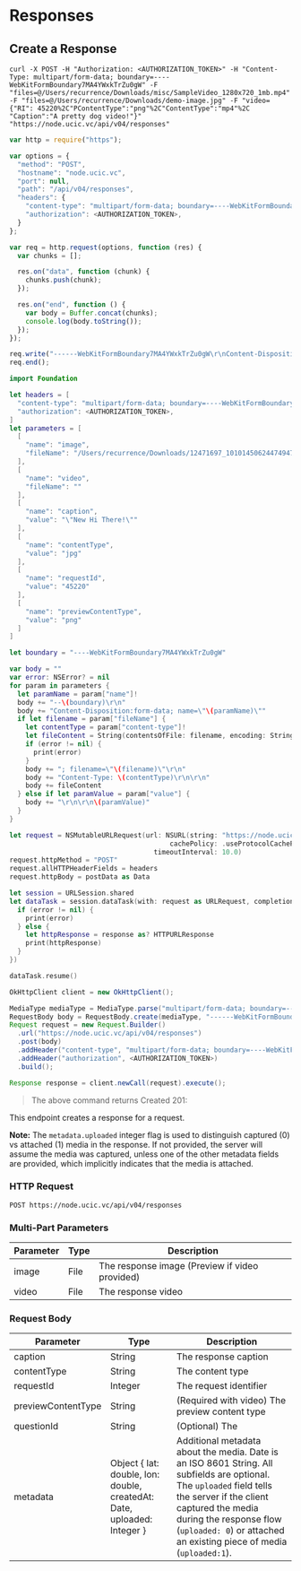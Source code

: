 # Responses 

## Create a Response

```shell
curl -X POST -H "Authorization: <AUTHORIZATION_TOKEN>" -H "Content-Type: multipart/form-data; boundary=----WebKitFormBoundary7MA4YWxkTrZu0gW" -F "files=@/Users/recurrence/Downloads/misc/SampleVideo_1280x720_1mb.mp4" -F "files=@/Users/recurrence/Downloads/demo-image.jpg" -F "video={"RI": 45220%2C"PContentType":"png"%2C"ContentType":"mp4"%2C "Caption":"A pretty dog video!"}" "https://node.ucic.vc/api/v04/responses"
```
```javascript
var http = require("https");

var options = {
  "method": "POST",
  "hostname": "node.ucic.vc",
  "port": null,
  "path": "/api/v04/responses",
  "headers": {
    "content-type": "multipart/form-data; boundary=----WebKitFormBoundary7MA4YWxkTrZu0gW",
    "authorization": <AUTHORIZATION_TOKEN>,
  }
};

var req = http.request(options, function (res) {
  var chunks = [];

  res.on("data", function (chunk) {
    chunks.push(chunk);
  });

  res.on("end", function () {
    var body = Buffer.concat(chunks);
    console.log(body.toString());
  });
});

req.write("------WebKitFormBoundary7MA4YWxkTrZu0gW\r\nContent-Disposition: form-data; name=\"image\"; filename=\"12471697_10101450624474947_1564349885388828867_o.jpg\"\r\nContent-Type: image/jpeg\r\n\r\n\r\n------WebKitFormBoundary7MA4YWxkTrZu0gW\r\nContent-Disposition: form-data; name=\"video\"\r\n\r\n\r\n------WebKitFormBoundary7MA4YWxkTrZu0gW\r\nContent-Disposition: form-data; name=\"caption\"\r\n\r\n\"New Hi There!\"\r\n------WebKitFormBoundary7MA4YWxkTrZu0gW\r\nContent-Disposition: form-data; name=\"contentType\"\r\n\r\njpg\r\n------WebKitFormBoundary7MA4YWxkTrZu0gW\r\nContent-Disposition: form-data; name=\"requestId\"\r\n\r\n45220\r\n------WebKitFormBoundary7MA4YWxkTrZu0gW\r\nContent-Disposition: form-data; name=\"previewContentType\"\r\n\r\npng\r\n------WebKitFormBoundary7MA4YWxkTrZu0gW--");
req.end();
```
```swift
import Foundation

let headers = [
  "content-type": "multipart/form-data; boundary=----WebKitFormBoundary7MA4YWxkTrZu0gW",
  "authorization": <AUTHORIZATION_TOKEN>,
]
let parameters = [
  [
    "name": "image",
    "fileName": "/Users/recurrence/Downloads/12471697_10101450624474947_1564349885388828867_o.jpg"
  ],
  [
    "name": "video",
    "fileName": ""
  ],
  [
    "name": "caption",
    "value": "\"New Hi There!\""
  ],
  [
    "name": "contentType",
    "value": "jpg"
  ],
  [
    "name": "requestId",
    "value": "45220"
  ],
  [
    "name": "previewContentType",
    "value": "png"
  ]
]

let boundary = "----WebKitFormBoundary7MA4YWxkTrZu0gW"

var body = ""
var error: NSError? = nil
for param in parameters {
  let paramName = param["name"]!
  body += "--\(boundary)\r\n"
  body += "Content-Disposition:form-data; name=\"\(paramName)\""
  if let filename = param["fileName"] {
    let contentType = param["content-type"]!
    let fileContent = String(contentsOfFile: filename, encoding: String.Encoding.utf8)
    if (error != nil) {
      print(error)
    }
    body += "; filename=\"\(filename)\"\r\n"
    body += "Content-Type: \(contentType)\r\n\r\n"
    body += fileContent
  } else if let paramValue = param["value"] {
    body += "\r\n\r\n\(paramValue)"
  }
}

let request = NSMutableURLRequest(url: NSURL(string: "https://node.ucic.vc/api/v04/responses")! as URL,
                                        cachePolicy: .useProtocolCachePolicy,
                                    timeoutInterval: 10.0)
request.httpMethod = "POST"
request.allHTTPHeaderFields = headers
request.httpBody = postData as Data

let session = URLSession.shared
let dataTask = session.dataTask(with: request as URLRequest, completionHandler: { (data, response, error) -> Void in
  if (error != nil) {
    print(error)
  } else {
    let httpResponse = response as? HTTPURLResponse
    print(httpResponse)
  }
})

dataTask.resume()
```
```java
OkHttpClient client = new OkHttpClient();

MediaType mediaType = MediaType.parse("multipart/form-data; boundary=----WebKitFormBoundary7MA4YWxkTrZu0gW");
RequestBody body = RequestBody.create(mediaType, "------WebKitFormBoundary7MA4YWxkTrZu0gW\r\nContent-Disposition: form-data; name=\"image\"; filename=\"12471697_10101450624474947_1564349885388828867_o.jpg\"\r\nContent-Type: image/jpeg\r\n\r\n\r\n------WebKitFormBoundary7MA4YWxkTrZu0gW\r\nContent-Disposition: form-data; name=\"video\"\r\n\r\n\r\n------WebKitFormBoundary7MA4YWxkTrZu0gW\r\nContent-Disposition: form-data; name=\"caption\"\r\n\r\n\"New Hi There!\"\r\n------WebKitFormBoundary7MA4YWxkTrZu0gW\r\nContent-Disposition: form-data; name=\"contentType\"\r\n\r\njpg\r\n------WebKitFormBoundary7MA4YWxkTrZu0gW\r\nContent-Disposition: form-data; name=\"requestId\"\r\n\r\n45220\r\n------WebKitFormBoundary7MA4YWxkTrZu0gW\r\nContent-Disposition: form-data; name=\"previewContentType\"\r\n\r\npng\r\n------WebKitFormBoundary7MA4YWxkTrZu0gW--");
Request request = new Request.Builder()
  .url("https://node.ucic.vc/api/v04/responses")
  .post(body)
  .addHeader("content-type", "multipart/form-data; boundary=----WebKitFormBoundary7MA4YWxkTrZu0gW")
  .addHeader("authorization", <AUTHORIZATION_TOKEN>)
  .build();

Response response = client.newCall(request).execute();
```

> The above command returns Created 201:

This endpoint creates a response for a request.

**Note:** The `metadata.uploaded` integer flag is used to distinguish captured (0) vs attached (1) media in the response. If not provided, the server will assume the media was captured, unless one of the other metadata fields are provided, which implicitly indicates that the media is attached.

### HTTP Request

`POST https://node.ucic.vc/api/v04/responses`

### Multi-Part Parameters
| Parameter | Type | Description                              |
| --------- | ---- | ---------------------------------------- |
| image     | File | The response image (Preview if video provided) |
| video     | File | The response video                       |

### Request Body

| Parameter          | Type                                     | Description                              |
| ------------------ | ---------------------------------------- | ---------------------------------------- |
| caption            | String                                   | The response caption                     |
| contentType        | String                                   | The content type                         |
| requestId          | Integer                                  | The request identifier                   |
| previewContentType | String                                   | (Required with video) The preview content type |
| questionId         | String                                   | (Optional) The                           |
| metadata           | Object { lat: double, lon: double, createdAt: Date, uploaded: Integer } | Additional metadata about the media. Date is an ISO 8601 String. All subfields are optional. The `uploaded` field tells the server if the client captured the media during the response flow (`uploaded: 0`) or attached an existing piece of media (`uploaded:1`). |

